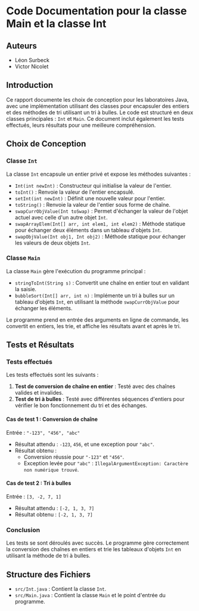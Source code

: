 # Code Documentation pour la classe Main et la classe Int

## Auteurs

- Léon Surbeck
- Victor Nicolet

## Introduction

Ce rapport documente les choix de conception pour les laboratoires Java, avec une implémentation utilisant des classes pour encapsuler des entiers et des méthodes de tri utilisant un tri à bulles. Le code est structuré en deux classes principales : `Int` et `Main`. Ce document inclut également les tests effectués, leurs résultats pour une meilleure compréhension.

## Choix de Conception

### Classe `Int`

La classe `Int` encapsule un entier privé et expose les méthodes suivantes :

- `Int(int newInt)` : Constructeur qui initialise la valeur de l'entier.
- `toInt()` : Renvoie la valeur de l'entier encapsulé.
- `setInt(int newInt)` : Définit une nouvelle valeur pour l'entier.
- `toString()` : Renvoie la valeur de l'entier sous forme de chaîne.
- `swapCurrObjValue(Int toSwap)` : Permet d'échanger la valeur de l'objet actuel avec celle d'un autre objet `Int`.
- `swapArrayElem(Int[] arr, int elem1, int elem2)` : Méthode statique pour échanger deux éléments dans un tableau d'objets `Int`.
- `swapObjValue(Int obj1, Int obj2)` : Méthode statique pour échanger les valeurs de deux objets `Int`.

### Classe `Main`

La classe `Main` gère l'exécution du programme principal :

- `stringToInt(String s)` : Convertit une chaîne en entier tout en validant la saisie.
- `bubbleSort(Int[] arr, int n)` : Implémente un tri à bulles sur un tableau d'objets `Int`, en utilisant la méthode `swapCurrObjValue` pour échanger les éléments.

Le programme prend en entrée des arguments en ligne de commande, les convertit en entiers, les trie, et affiche les résultats avant et après le tri.

## Tests et Résultats

### Tests effectués

Les tests effectués sont les suivants :

1. **Test de conversion de chaîne en entier** : Testé avec des chaînes valides et invalides.
2. **Test de tri à bulles** : Testé avec différentes séquences d'entiers pour vérifier le bon fonctionnement du tri et des échanges.

#### Cas de test 1 : Conversion de chaîne

Entrée : `"-123", "456", "abc"`

- Résultat attendu : `-123`, `456`, et une exception pour `"abc"`.
- Résultat obtenu :
  - Conversion réussie pour `"-123"` et `"456"`.
  - Exception levée pour `"abc"` : `IllegalArgumentException: Caractère non numérique trouvé`.

#### Cas de test 2 : Tri à bulles

Entrée : `[3, -2, 7, 1]`

- Résultat attendu : `[-2, 1, 3, 7]`
- Résultat obtenu : `[-2, 1, 3, 7]`

### Conclusion

Les tests se sont déroulés avec succès. Le programme gère correctement la conversion des chaînes en entiers et trie les tableaux d'objets `Int` en utilisant la méthode de tri à bulles.

## Structure des Fichiers

- `src/Int.java` : Contient la classe `Int`.
- `src/Main.java` : Contient la classe `Main` et le point d'entrée du programme.
